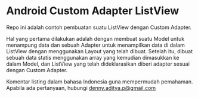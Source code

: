 # Android Custom Adapter ListView
Repo ini adalah contoh pembuatan suatu ListView dengan Custom Adapter.

Hal yang pertama dilakukan adalah dengan membuat suatu Model untuk menampung data dan sebuah Adapter untuk menampilkan data di dalam ListView dengan menggunakan Layout yang telah dibuat. Setelah itu, dibuat sebuah data statis menggunakan array yang kemudian dimasukkan ke dalam Model, dan ListView yang telah dideklarasikan diberi adapter sesuai dengan Custom Adapter.

Komentar listing dalam bahasa Indonesia guna mempermudah pemahaman. Apabila ada pertanyaan, hubungi denny.aditya.p@gmail.com
